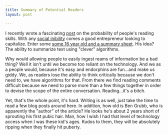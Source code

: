 ```yaml
---
title: Summary of Potential Readers
layout: post

---
```


I recently wrote a fascinating [post](http://cloudbacon.com/2011/12/19/People_Can_Not_Read/) on the probability of people's reading skills. With any [social inibility](http://youtu.be/-JFfN5pKzFU) comes a good entrepreneur looking to capitalize. Enter some [some 16 year old and a summary sheet](http://www.theage.com.au/digital-life/smartphone-apps/aussie-wunderkind-gets-us250k-for-technology-that-could-revolutionise-web-20120113-1pz35.html). His idea? The ability to summarize text using "clever" algorithms.

Why would allowing people to easily ingest reams of information be a bad thing? Well it isn't until we become too reliant on the technology. And we as a people would, because it's easy and endorphins are fun...and make us giddy. We, as readers lose the ability to think critically because we don't need to, we have algorithms for that. From there we find reading comments difficult because we need to parse more than a few things together in order to devise the scope of the entire conversation. Reading...it's a bitch.

Yet, that's the whole point, it's hard. Writing is as well, just take the time to read a few blog posts around here. In addition, how old is Ben Grubb, who is apparently the "author" of the article? He looks he's about 2 years short of sprouting his first pubic hair. Man, how I wish I had that level of technology access when I was these kid's ages. Kudos to them, they will be absolutely ripping when they finally hit puberty.
